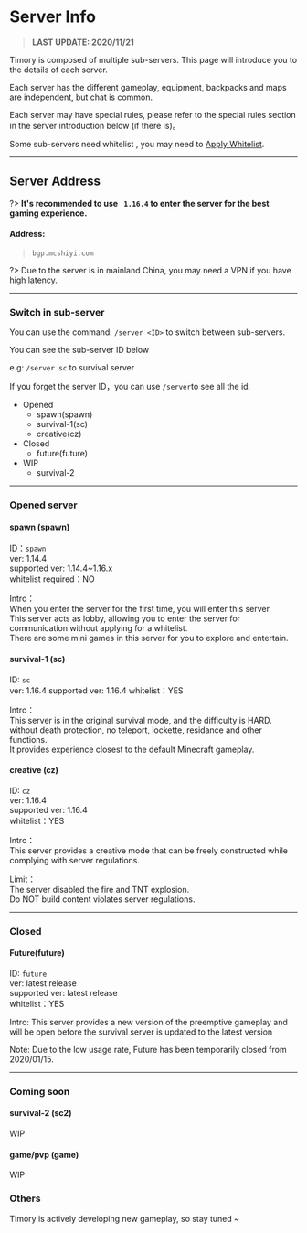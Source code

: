 # Server Info

> **LAST UPDATE: 2020/11/21**

Timory is composed of multiple sub-servers. This page will introduce you to the details of each server.

Each server has the different gameplay, equipment, backpacks and maps are independent, but chat is common.

Each server may have special rules, please refer to the special rules section in the server introduction below (if there is)。

Some sub-servers need whitelist , you may need to [Apply Whitelist](/en-US/join/whitelist.md).

-----

## Server Address

?> **It\'s recommended to use `` 1.16.4`` to enter the server for the best gaming experience.**

#### Address:  
> `` bgp.mcshiyi.com   ``  

?> Due to the server is in mainland China, you may need a VPN if you have high latency.

-----

### Switch in sub-server

You can use the command: ``/server <ID>`` to switch between sub-servers.

You can see the sub-server ID below

e.g: ``/server sc`` to survival server

If you forget the server ID，you can use ``/server``to see all the id.

- Opened
    - spawn(spawn)
    - survival-1(sc)
    - creative(cz)
- Closed
    - future(future)
- WIP
    - survival-2

    
-----

### Opened server 

#### spawn (spawn) 

ID：``spawn``  
ver: 1.14.4  
supported ver: 1.14.4~1.16.x  
whitelist required：NO  

Intro：  
When you enter the server for the first time,
you will enter this server.  
This server acts
as lobby, allowing you to enter the
server for communication without applying for
a whitelist.  
There are some mini games in this
server for you to explore and entertain.

#### survival-1 (sc)

ID: ``sc``  
ver: 1.16.4
supported ver: 1.16.4
whitelist：YES

Intro：  
This server is in the original survival mode,
and the difficulty is HARD.   
without death protection,
no teleport, lockette, residance and other functions.  
It provides experience closest to the default Minecraft gameplay.

#### creative (cz)

ID: ``cz``  
ver: 1.16.4  
supported ver: 1.16.4  
whitelist：YES

Intro：  
This server provides a creative mode 
that can be freely constructed while
complying with server regulations.

Limit：  
The server disabled the fire and TNT explosion.  
Do NOT build content violates server regulations.

-----

### Closed

#### Future(future)

ID: ``future``  
ver: latest release  
supported ver: latest release  
whitelist：YES

Intro: This server provides a new version of
the preemptive gameplay and will be open before
the survival server is updated to the latest version

Note: Due to the low usage rate,
Future has been temporarily closed from 2020/01/15.

-----

### Coming soon

#### survival-2 (sc2)

WIP

#### game/pvp (game)

WIP

### Others

Timory is actively developing new gameplay, so stay tuned ~
